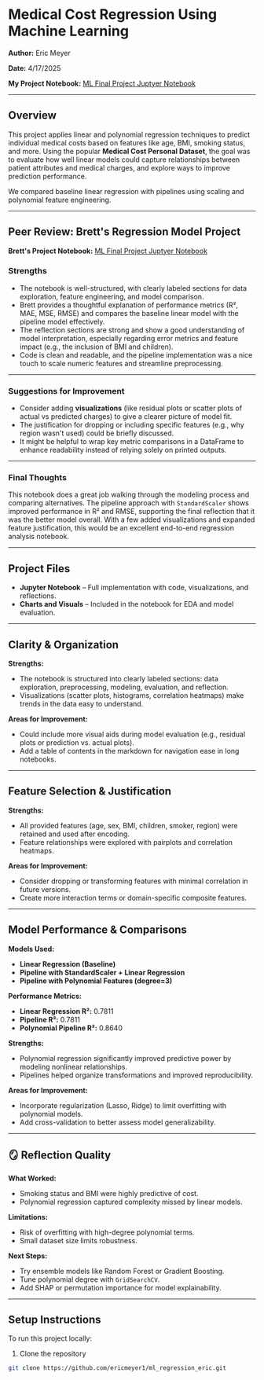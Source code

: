 # Medical Cost Regression Using Machine Learning  
**Author:** Eric Meyer

**Date:** 4/17/2025

**My Project Notebook:** [ML Final Project Juptyer Notebook](https://github.com/ericmeyer1/ml_regression_eric/blob/main/ml_regression_eric.ipynb)

---

## Overview  
This project applies linear and polynomial regression techniques to predict individual medical costs based on features like age, BMI, smoking status, and more. Using the popular **Medical Cost Personal Dataset**, the goal was to evaluate how well linear models could capture relationships between patient attributes and medical charges, and explore ways to improve prediction performance.

We compared baseline linear regression with pipelines using scaling and polynomial feature engineering.

---

## Peer Review: Brett's Regression Model Project

**Brett's Project Notebook:** [ML Final Project Juptyer Notebook](https://github.com/bncodes19/ml-regression-neely/blob/main/regression_neely.ipynb)

### Strengths
- The notebook is well-structured, with clearly labeled sections for data exploration, feature engineering, and model comparison.
- Brett provides a thoughtful explanation of performance metrics (R², MAE, MSE, RMSE) and compares the baseline linear model with the pipeline model effectively.
- The reflection sections are strong and show a good understanding of model interpretation, especially regarding error metrics and feature impact (e.g., the inclusion of BMI and children).
- Code is clean and readable, and the pipeline implementation was a nice touch to scale numeric features and streamline preprocessing.

---

### Suggestions for Improvement
- Consider adding **visualizations** (like residual plots or scatter plots of actual vs predicted charges) to give a clearer picture of model fit.
- The justification for dropping or including specific features (e.g., why region wasn't used) could be briefly discussed.
- It might be helpful to wrap key metric comparisons in a DataFrame to enhance readability instead of relying solely on printed outputs.

---

### Final Thoughts
This notebook does a great job walking through the modeling process and comparing alternatives. The pipeline approach with `StandardScaler` shows improved performance in R² and RMSE, supporting the final reflection that it was the better model overall. With a few added visualizations and expanded feature justification, this would be an excellent end-to-end regression analysis notebook.


---

## Project Files  
- **Jupyter Notebook** – Full implementation with code, visualizations, and reflections.  
- **Charts and Visuals** – Included in the notebook for EDA and model evaluation.  

---

## Clarity & Organization  
**Strengths:**  
- The notebook is structured into clearly labeled sections: data exploration, preprocessing, modeling, evaluation, and reflection.  
- Visualizations (scatter plots, histograms, correlation heatmaps) make trends in the data easy to understand.  

**Areas for Improvement:**  
- Could include more visual aids during model evaluation (e.g., residual plots or prediction vs. actual plots).  
- Add a table of contents in the markdown for navigation ease in long notebooks.

---

## Feature Selection & Justification  
**Strengths:**  
- All provided features (age, sex, BMI, children, smoker, region) were retained and used after encoding.  
- Feature relationships were explored with pairplots and correlation heatmaps.

**Areas for Improvement:**  
- Consider dropping or transforming features with minimal correlation in future versions.  
- Create more interaction terms or domain-specific composite features.

---

## Model Performance & Comparisons  

**Models Used:**  
- **Linear Regression (Baseline)**  
- **Pipeline with StandardScaler + Linear Regression**  
- **Pipeline with Polynomial Features (degree=3)**  

**Performance Metrics:**  
- **Linear Regression R²:** 0.7811  
- **Pipeline R²:** 0.7811  
- **Polynomial Pipeline R²:** 0.8640  

**Strengths:**  
- Polynomial regression significantly improved predictive power by modeling nonlinear relationships.  
- Pipelines helped organize transformations and improved reproducibility.

**Areas for Improvement:**  
- Incorporate regularization (Lasso, Ridge) to limit overfitting with polynomial models.  
- Add cross-validation to better assess model generalizability.

---

## 🪞 Reflection Quality  

**What Worked:**  
- Smoking status and BMI were highly predictive of cost.  
- Polynomial regression captured complexity missed by linear models.

**Limitations:**  
- Risk of overfitting with high-degree polynomial terms.  
- Small dataset size limits robustness.

**Next Steps:**  
- Try ensemble models like Random Forest or Gradient Boosting.  
- Tune polynomial degree with `GridSearchCV`.  
- Add SHAP or permutation importance for model explainability.  

---

## Setup Instructions  
To run this project locally:  

1. Clone the repository  
```bash
git clone https://github.com/ericmeyer1/ml_regression_eric.git